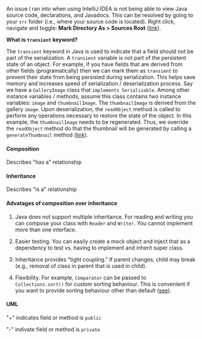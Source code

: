 An issue I ran into when using IntelliJ IDEA is not being able to view Java source code, declarations, and Javadocs. This can be resolved by going to your `src` folder (i.e., where your source code is located). Right click, navigate and toggle: __Mark Directory As > Sources Root__ ([link](https://stackoverflow.com/questions/37282285/intellij-cannot-find-any-declarations])).

__What is `transient` keyword?__

The `transient` keyword in Java is used to indicate that a field should not be part of the serialization. A `transient` variable is not part of the persistent state of an object. For example, if you have fields that are derived from other fields (programatically) then we can mark them as `transient` to prevent their state from being persisted during serialization. This helps save memory and increases speed of serialization / deserialization process. Say we have a `GalleryImage` class that `implements Serializable`. Among other instance variables / methods, assume this class contains two instance variables: `image` and `thumbnailImage`. The `thumbnailImage` is derived from the gallery `image`. Upon deserialization, the `readObject` method is called to perform any operations necessary to restore the state of the object. In this example, the `thumbnailImage` needs to be regenerated. Thus, we override the `readObject` method do that the thumbnail will be generated by calling a `generateThumbnail` method ([link](https://stackoverflow.com/questions/910374/why-does-java-have-transient-fields)).

#### Composition 
Describes "has a" relationship

#### Inheritance 
Describes "is a" relationship

#### Advatages of composition over inheritance

1. Java does not support multiple inheritance. For reading and writing you can compose your class with `Reader` and `Writer`. You cannot implement more than one interface.

2. Easier testing. You can easily create a mock object and inject that as a dependency to test vs. having to implement and inherit super class.

3. Inheritance provides "tight coupling." If parent changes, child may break (e.g., removal of class in parent that is used in child).

4. Flexibility. For example, `Comparator` can be passed to `Collections.sort()` for custom sorting behaviour. This is convenient if you want to provide sorting behaviour other than default ([see](https://www.youtube.com/watch?v=oAp4GYprVHM)).

#### UML

"+" indicates field or method is `public`

"-" indivate field or method is `private`
